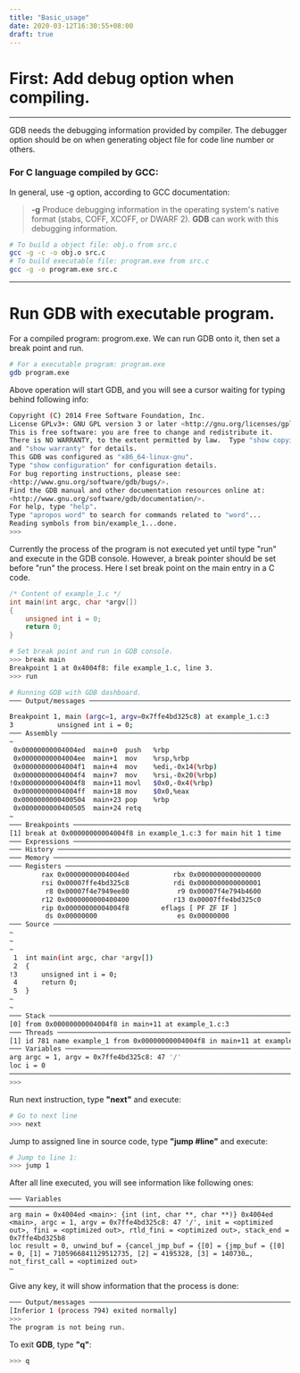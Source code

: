 ```yaml
---
title: "Basic_usage"
date: 2020-03-12T16:30:55+08:00
draft: true
---
```


# First: Add debug option when compiling.

------

GDB needs the debugging information provided by compiler. The debugger option should be on when generating object file for code line number or others.

### For C language compiled by GCC:
In general, use -g option, according to GCC documentation:

> **-g** Produce debugging information in the operating system's native format (stabs, COFF, XCOFF, or DWARF 2). **GDB** can work with this debugging information.

```bash
# To build a object file: obj.o from src.c
gcc -g -c -o obj.o src.c
# To build executable file: program.exe from src.c
gcc -g -o program.exe src.c

```
------
# Run GDB with executable program.

For a compiled program: progrom.exe. We can run GDB onto it, then set a break point and run.
```bash
# For a executable program: program.exe
gdb program.exe
```
Above operation will start GDB, and you will see a cursor waiting for typing behind following info:
```bash
Copyright (C) 2014 Free Software Foundation, Inc.
License GPLv3+: GNU GPL version 3 or later <http://gnu.org/licenses/gpl.html>
This is free software: you are free to change and redistribute it.
There is NO WARRANTY, to the extent permitted by law.  Type "show copying"
and "show warranty" for details.
This GDB was configured as "x86_64-linux-gnu".
Type "show configuration" for configuration details.
For bug reporting instructions, please see:
<http://www.gnu.org/software/gdb/bugs/>.
Find the GDB manual and other documentation resources online at:
<http://www.gnu.org/software/gdb/documentation/>.
For help, type "help".
Type "apropos word" to search for commands related to "word"...
Reading symbols from bin/example_1...done.
>>>   
```

Currently the process of the program is not executed yet until type "run" and execute in the GDB console. However, a break pointer should be set before "run" the process. Here I set break point on the main entry in a C code.

```c
/* Content of example_1.c */
int main(int argc, char *argv[])
{
    unsigned int i = 0;
    return 0;
}
```

```bash
# Set break point and run in GDB console.
>>> break main
Breakpoint 1 at 0x4004f8: file example_1.c, line 3.
>>> run
```

```bash
# Running GDB with GDB dashboard.
─── Output/messages ──────────────────────────────────────────────────────────────────────────────────────────────────────────────

Breakpoint 1, main (argc=1, argv=0x7ffe4bd325c8) at example_1.c:3
3           unsigned int i = 0;
─── Assembly ─────────────────────────────────────────────────────────────────────────────────────────────────────────────────────
~
 0x00000000004004ed  main+0  push   %rbp
 0x00000000004004ee  main+1  mov    %rsp,%rbp
 0x00000000004004f1  main+4  mov    %edi,-0x14(%rbp)
 0x00000000004004f4  main+7  mov    %rsi,-0x20(%rbp)
!0x00000000004004f8  main+11 movl   $0x0,-0x4(%rbp)
 0x00000000004004ff  main+18 mov    $0x0,%eax
 0x0000000000400504  main+23 pop    %rbp
 0x0000000000400505  main+24 retq   
~
─── Breakpoints ──────────────────────────────────────────────────────────────────────────────────────────────────────────────────
[1] break at 0x00000000004004f8 in example_1.c:3 for main hit 1 time
─── Expressions ──────────────────────────────────────────────────────────────────────────────────────────────────────────────────
─── History ──────────────────────────────────────────────────────────────────────────────────────────────────────────────────────
─── Memory ───────────────────────────────────────────────────────────────────────────────────────────────────────────────────────
─── Registers ────────────────────────────────────────────────────────────────────────────────────────────────────────────────────
        rax 0x00000000004004ed           rbx 0x0000000000000000        rcx 0x0000000000000000        rdx 0x00007ffe4bd325d8
        rsi 0x00007ffe4bd325c8           rdi 0x0000000000000001        rbp 0x00007ffe4bd324e0        rsp 0x00007ffe4bd324e0
         r8 0x00007f4e7949ee80            r9 0x00007f4e794b4600        r10 0x00007ffe4bd32370        r11 0x00007f4e790fce50
        r12 0x0000000000400400           r13 0x00007ffe4bd325c0        r14 0x0000000000000000        r15 0x0000000000000000
        rip 0x00000000004004f8        eflags [ PF ZF IF ]               cs 0x00000033                 ss 0x0000002b        
         ds 0x00000000                    es 0x00000000                 fs 0x00000000                 gs 0x00000000        
─── Source ───────────────────────────────────────────────────────────────────────────────────────────────────────────────────────
~
~
~
 1  int main(int argc, char *argv[])
 2  {
!3      unsigned int i = 0;
 4      return 0;
 5  }
~
~
─── Stack ────────────────────────────────────────────────────────────────────────────────────────────────────────────────────────
[0] from 0x00000000004004f8 in main+11 at example_1.c:3
─── Threads ──────────────────────────────────────────────────────────────────────────────────────────────────────────────────────
[1] id 781 name example_1 from 0x00000000004004f8 in main+11 at example_1.c:3
─── Variables ────────────────────────────────────────────────────────────────────────────────────────────────────────────────────
arg argc = 1, argv = 0x7ffe4bd325c8: 47 '/'
loc i = 0
──────────────────────────────────────────────────────────────────────────────────────────────────────────────────────────────────
>>> 
```

Run next instruction, type **"next"** and execute:
```bash
# Go to next line
>>> next
```

Jump to assigned line in source code, type **"jump #line"** and execute:
```bash
# Jump to line 1:
>>> jump 1
```

After all line executed, you will see information like following ones:
```
─── Variables ────────────────────────────────────────────────────────────────────────────────────────────────────────────────────
arg main = 0x4004ed <main>: {int (int, char **, char **)} 0x4004ed <main>, argc = 1, argv = 0x7ffe4bd325c8: 47 '/', init = <optimized out>, fini = <optimized out>, rtld_fini = <optimized out>, stack_end = 0x7ffe4bd325b8
loc result = 0, unwind_buf = {cancel_jmp_buf = {[0] = {jmp_buf = {[0] = 0, [1] = 7105966841129512735, [2] = 4195328, [3] = 140730…, not_first_call = <optimized out>
─
```
Give any key, it will show information that the process is done:
```bash
─── Output/messages ──────────────────────────────────────────────────────────────────────────────────────────────────────────────
[Inferior 1 (process 794) exited normally]
>>> 
The program is not being run.
```
To exit **GDB**, type **"q"**:
```bash
>>> q
```